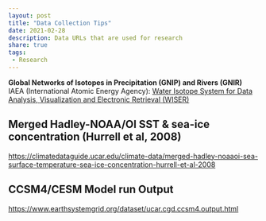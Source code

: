 ```yaml
---
layout: post
title: "Data Collection Tips"
date: 2021-02-28
description: Data URLs that are used for research
share: true
tags:
 - Research
---
```


**Global Networks of Isotopes in Precipitation (GNIP) and Rivers (GNIR)**
IAEA (International Atomic Energy Agency): [Water Isotope System for Data Analysis, Visualization and Electronic Retrieval (WISER)](http://www-naweb.iaea.org/napc/ih/IHS_resources_isohis.html)

## Merged Hadley-NOAA/OI SST & sea-ice concentration (Hurrell et al, 2008)
<https://climatedataguide.ucar.edu/climate-data/merged-hadley-noaaoi-sea-surface-temperature-sea-ice-concentration-hurrell-et-al-2008>

## CCSM4/CESM Model run Output 
<https://www.earthsystemgrid.org/dataset/ucar.cgd.ccsm4.output.html>


